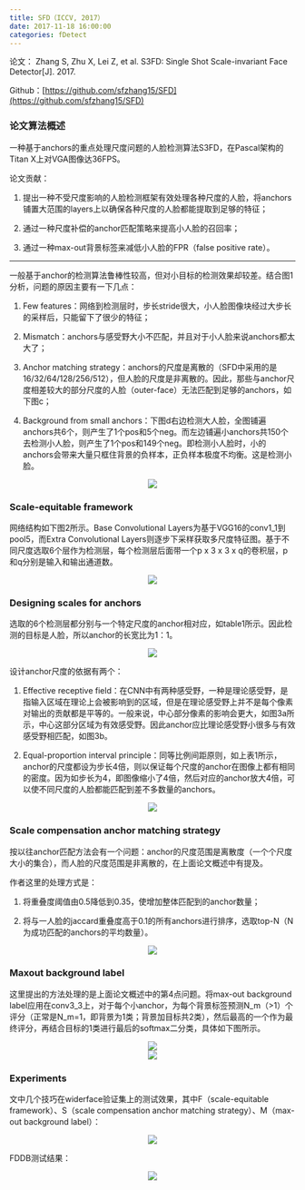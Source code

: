 ```yaml
---
title: SFD（ICCV, 2017）
date: 2017-11-18 16:00:00
categories: fDetect
---
```


<script type="text/javascript" src="http://cdn.mathjax.org/mathjax/latest/MathJax.js?config=default"></script>

论文： Zhang S, Zhu X, Lei Z, et al. S3FD: Single Shot Scale-invariant Face Detector[J]. 2017.

Github：[https://github.com/sfzhang15/SFD](https://github.com/sfzhang15/SFD)

### 论文算法概述

   一种基于anchors的重点处理尺度问题的人脸检测算法S3FD，在Pascal架构的Titan X上对VGA图像达36FPS。
   
   论文贡献：

1. 提出一种不受尺度影响的人脸检测框架有效处理各种尺度的人脸，将anchors铺置大范围的layers上以确保各种尺度的人脸都能提取到足够的特征；

2. 通过一种尺度补偿的anchor匹配策略来提高小人脸的召回率；

3. 通过一种max-out背景标签来减低小人脸的FPR（false positive rate）。

---

   一般基于anchor的检测算法鲁棒性较高，但对小目标的检测效果却较差。结合图1分析，问题的原因主要有一下几点：

1. Few features：网络到检测层时，步长stride很大，小人脸图像块经过大步长的采样后，只能留下了很少的特征；

2. Mismatch：anchors与感受野大小不匹配，并且对于小人脸来说anchors都太大了；

3. Anchor matching strategy：anchors的尺度是离散的（SFD中采用的是16/32/64/128/256/512），但人脸的尺度是非离散的。因此，那些与anchor尺度相差较大的部分尺度的人脸（outer-face）无法匹配到足够的anchors，如下图c；

4. Background from small anchors：下图d右边检测大人脸，全图铺遍anchors共6个，则产生了1个pos和5个neg。而左边铺遍小anchors共150个去检测小人脸，则产生了1个pos和149个neg。即检测小人脸时，小的anchors会带来大量只框住背景的负样本，正负样本极度不均衡。这是检测小脸。

<center><img src="{{ site.baseurl }}/images/pdDetect/sfd1.png"></center>
	   
### Scale-equitable framework

   网络结构如下图2所示。Base Convolutional Layers为基于VGG16的conv1_1到pool5，而Extra Convolutional Layers则逐步下采样获取多尺度特征图。基于不同尺度选取6个层作为检测层，每个检测层后面带一个p x 3 x 3 x q的卷积层，p和q分别是输入和输出通道数。
   
<center><img src="{{ site.baseurl }}/images/pdDetect/sfd2.png"></center>
   
### Designing scales for anchors

   选取的6个检测层都分别与一个特定尺度的anchor相对应，如table1所示。因此检测的目标是人脸，所以anchor的长宽比为1：1。
   
<center><img src="{{ site.baseurl }}/images/pdDetect/sfd3.png"></center>
   
   设计anchor尺度的依据有两个：
   
1. Effective receptive field：在CNN中有两种感受野，一种是理论感受野，是指输入区域在理论上会被影响到的区域，但是在理论感受野上并不是每个像素对输出的贡献都是平等的。一般来说，中心部分像素的影响会更大，如图3a所示，中心这部分区域为有效感受野。因此anchor应比理论感受野小很多与有效感受野相匹配，如图3b。

2. Equal-proportion interval principle：同等比例间距原则，如上表1所示，anchor的尺度都设为步长4倍，则以保证每个尺度的anchor在图像上都有相同的密度。因为如步长为4，即图像缩小了4倍，然后对应的anchor放大4倍，可以使不同尺度的人脸都能匹配到差不多数量的anchors。

<center><img src="{{ site.baseurl }}/images/pdDetect/sfd4.png"></center>

### Scale compensation anchor matching strategy

   按以往anchor匹配方法会有一个问题：anchor的尺度范围是离散度（一个个尺度大小的集合），而人脸的尺度范围是非离散的，在上面论文概述中有提及。
   
   作者这里的处理方式是：

1. 将重叠度阈值由0.5降低到0.35，使增加整体匹配到的anchor数量；

2. 将与一人脸的jaccard重叠度高于0.1的所有anchors进行排序，选取top-N（N为成功匹配的anchors的平均数量）。

<center><img src="{{ site.baseurl }}/images/pdDetect/sfd5.png"></center>

### Maxout background label

   这里提出的方法处理的是上面论文概述中的第4点问题。将max-out background label应用在conv3_3上，对于每个小anchor，为每个背景标签预测N_m（>1）个评分（正常是N_m=1，即背景为1类；背景加目标共2类），然后最高的一个作为最终评分，再结合目标的1类进行最后的softmax二分类，具体如下图所示。
   
<center><img src="{{ site.baseurl }}/images/pdDetect/sfd6.png"></center>

<center><img src="{{ site.baseurl }}/images/pdDetect/sfd7.png"></center>

### Experiments

   文中几个技巧在widerface验证集上的测试效果，其中F（scale-equitable framework）、S（scale compensation anchor matching strategy）、M（max-out background label）：

   <center><img src="{{ site.baseurl }}/images/pdDetect/sfd8.png"></center>
   
   FDDB测试结果：
   
   <center><img src="{{ site.baseurl }}/images/pdDetect/sfd9.png"></center>
